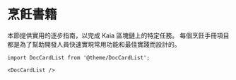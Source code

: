 # 烹飪書籍

本節提供實用的逐步指南，以完成 Kaia 區塊鏈上的特定任務。 每個烹飪手冊項目都是為了幫助開發人員快速實現常用功能和最佳實踐而設計的。

```mdx-code-block
import DocCardList from '@theme/DocCardList';

<DocCardList />
```